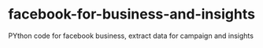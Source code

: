 # facebook-for-business-and-insights
PYthon code for facebook business, extract data for campaign and insights
